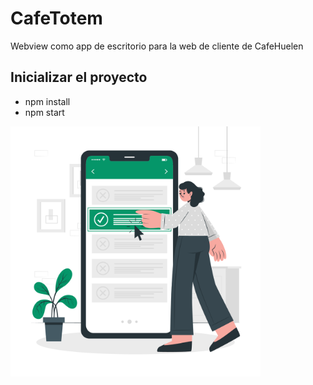 # CafeTotem
Webview como app de escritorio para la web de cliente de CafeHuelen

## Inicializar el proyecto
- npm install
- npm start

<div>
    <img height="400px" width="400px" src="Documentos/ImgTotem.png"></img>
</div>
